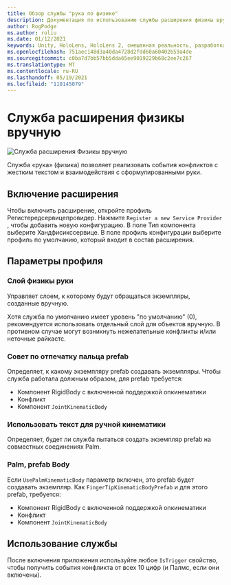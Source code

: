 ```yaml
---
title: Обзор службы "рука по физике"
description: Документация по использованию службы расширения физикы вручную в МРТК
author: RogPodge
ms.author: roliu
ms.date: 01/12/2021
keywords: Unity, HoloLens, HoloLens 2, смешанная реальность, разработка, MRTK
ms.openlocfilehash: 751aec148d3a40da4728d2fdd60a60402b59a4de
ms.sourcegitcommit: c0ba7d7bb57bb5dda65ee9019229b68c2ee7c267
ms.translationtype: MT
ms.contentlocale: ru-RU
ms.lasthandoff: 05/19/2021
ms.locfileid: "110145079"
---
```

# <a name="hand-physics-extension-service"></a>Служба расширения физикы вручную

![Служба расширения Физикы вручную](../images/hand-physics/MRTK_UX_HandPhysics_Main.jpg)

Служба «рука» (физика) позволяет реализовать события конфликтов с жестким текстом и взаимодействия с сформулированными руки.

## <a name="enabling-the-extension"></a>Включение расширения

Чтобы включить расширение, откройте профиль Регистередсервицепровидер. Нажмите `Register a new Service Provider` , чтобы добавить новую конфигурацию. В поле Тип компонента выберите Хандфисикссервице. В поле профиль конфигурации выберите профиль по умолчанию, который входит в состав расширения.

## <a name="profile-options"></a>Параметры профиля

### <a name="hand-physics-layer"></a>Слой физикы руки

Управляет слоем, к которому будут обращаться экземпляры, созданные вручную.

Хотя служба по умолчанию имеет уровень "по умолчанию" (0), рекомендуется использовать отдельный слой для объектов вручную. В противном случае могут возникнуть нежелательные конфликты и/или неточные райкастс.

### <a name="finger-tip-kinematic-body-prefab"></a>Совет по отпечатку пальца prefab

Определяет, к какому экземпляру prefab создавать экземпляры. Чтобы служба работала должным образом, для prefab требуется:

- Компонент RigidBody с включенной поддержкой onкинематики
- Конфликт
- Компонент `JointKinematicBody`

### <a name="use-palm-kinematic-body"></a>Использовать текст для ручной кинематики

Определяет, будет ли служба пытаться создать экземпляр prefab на совместных соединениях Palm.

### <a name="palm-kinematic-body-prefab"></a>Palm, prefab Body

Если `UsePalmKinematicBody` параметр включен, это prefab будет создавать экземпляр. Как `FingerTipKinematicBodyPrefab` и для этого prefab, требуется:

- Компонент RigidBody с включенной поддержкой onкинематики
- Конфликт
- Компонент `JointKinematicBody`

## <a name="how-to-use-the-service"></a>Использование службы

После включения приложения используйте любое `IsTrigger` свойство, чтобы получить события конфликта от всех 10 цифр (и Палмс, если они включены).
